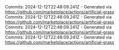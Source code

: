 Commits: 2024-12-12T22:48:09.241Z - Generated via https://github.com/marketplace/actions/artificial-grass
<br>
Commits: 2024-12-12T22:48:09.241Z - Generated via https://github.com/marketplace/actions/artificial-grass
<br>
Commits: 2024-12-12T22:48:09.241Z - Generated via https://github.com/marketplace/actions/artificial-grass
<br>
Commits: 2024-12-12T22:48:09.241Z - Generated via https://github.com/marketplace/actions/artificial-grass
<br>
